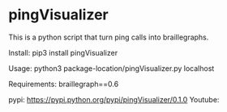 pingVisualizer
=============================
This is a python  script that turn ping calls
into braillegraphs.

Install:
pip3 install pingVisualizer

Usage:
python3 package-location/pingVisualizer.py localhost

Requirements:
braillegraph==0.6

pypi: https://pypi.python.org/pypi/pingVisualizer/0.1.0
Youtube: 
